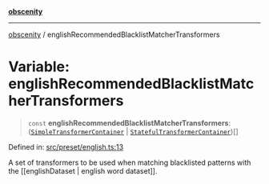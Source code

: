 [**obscenity**](../README.md)

***

[obscenity](../README.md) / englishRecommendedBlacklistMatcherTransformers

# Variable: englishRecommendedBlacklistMatcherTransformers

> `const` **englishRecommendedBlacklistMatcherTransformers**: ([`SimpleTransformerContainer`](../interfaces/SimpleTransformerContainer.md) \| [`StatefulTransformerContainer`](../interfaces/StatefulTransformerContainer.md))[]

Defined in: [src/preset/english.ts:13](https://github.com/jo3-l/obscenity/blob/df55df57c9cde0cfef01d92ac049af8e5d6ff36a/src/preset/english.ts#L13)

A set of transformers to be used when matching blacklisted patterns with the
[[englishDataset | english word dataset]].
